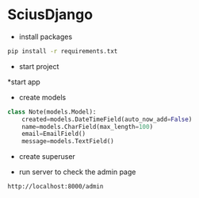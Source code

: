 # SciusDjango

* install packages
```sh 
pip install -r requirements.txt
```

* start project

*start app

* create models
```python
class Note(models.Model):
	created=models.DateTimeField(auto_now_add=False)
	name=models.CharField(max_length=100)
	email=EmailField()
	message=models.TextField()
```

* create superuser

* run server to check the admin page
```
http://localhost:8000/admin
```
